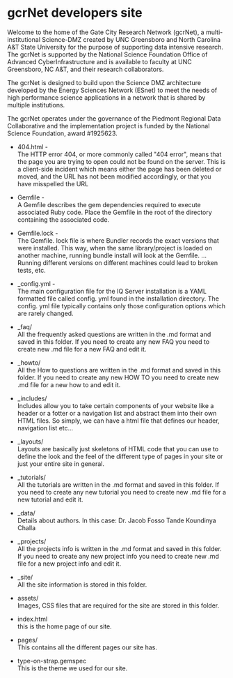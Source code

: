 # gcrNet developers site

Welcome to the home of the Gate City Research Network (gcrNet), a multi-institutional
Science-DMZ created by UNC Greensboro and North Carolina A&T State University for the
purpose of supporting data intensive research. The gcrNet is supported by the National
Science Foundation Office of Advanced CyberInfrastructure and is available to faculty
at UNC Greensboro, NC A&T, and their research collaborators.

The gcrNet is designed to build upon the Science DMZ architecture developed by the Energy Sciences Network (ESnet) to meet the needs of high performance science applications in a network that is shared by multiple institutions.

The gcrNet operates under the governance of the Piedmont Regional Data Collaborative and the implementation project is funded by the National Science Foundation, award #1925623.

* 404.html - <br>
The HTTP error 404, or more commonly called "404 error", means that the page you are trying to open could not be found on the server. This is a client-side incident which means either the page has been deleted or moved, and the URL has not been modified accordingly, or that you have misspelled the URL    

* Gemfile - <br>
A Gemfile describes the gem dependencies required to execute associated Ruby code. Place the Gemfile in the root of the directory containing the associated code.

* Gemfile.lock - <br>
The Gemfile. lock file is where Bundler records the exact versions that were installed. This way, when the same library/project is loaded on another machine, running bundle install will look at the Gemfile. ... Running different versions on different machines could lead to broken tests, etc.

* _config.yml - <br>
The main configuration file for the IQ Server installation is a YAML formatted file called config. yml found in the installation directory. The config. yml file typically contains only those configuration options which are rarely changed.            
* _faq/ <br>
All the frequently asked questions are written in the .md format and saved in this folder.
If you need to create any new FAQ you need to create new .md file for a new FAQ and edit it. 

* _howto/ <br>
All the How to questions are written in the .md format and saved in this folder.
If you need to create any new HOW TO you need to create new .md file for a new how to and edit it. 

* _includes/ <br>
Includes allow you to take certain components of your website like a header or a fotter or a navigation list and abstract them into their own HTML files.
So simply, we can have a html file that defines our header, navigation list etc...

* _layouts/ <br>
Layouts are basically just skeletons of HTML code that you can use to define the look and the feel of the different type of pages in your site or just your entire site in general.

* _tutorials/ <br>
All the tutorials are written in the .md format and saved in this folder.
If you need to create any new tutorial you need to create new .md file for a new tutorial and edit it. 

* _data/  <br>
Details about authors.
In this case:
Dr. Jacob Fosso Tande
Koundinya Challa

* _projects/ <br>
All the projects info is written in the .md format and saved in this folder.
If you need to create any new project info you need to create new .md file for a new project info and edit it. 
                   
* _site/ <br>
All the site information is stored in this folder.

* assets/ <br>
Images, CSS files that are required for the site are stored in this folder.

* index.html<br>
this is the home page of our site.

* pages/<br>
This contains all the different pages our site has.

* type-on-strap.gemspec <br>
This is the theme we used for our site.


